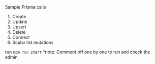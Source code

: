 Sample Prisma calls

1. Create
2. Update
3. Upsert
4. Delete
5. Connect
6. Scalar list mutations

run `npm run start`
\*note: Comment off one by one to run and check the admin
